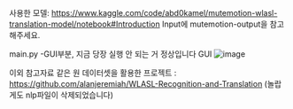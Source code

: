 사용한 모델: https://www.kaggle.com/code/abd0kamel/mutemotion-wlasl-translation-model/notebook#Introduction
Input에 mutemotion-output을 참고해주세요.

main.py -GUI부분, 지금 당장 실행 안 되는 거 정상입니다
GUI
![image](https://github.com/user-attachments/assets/5a1c96f2-c791-46a3-8955-0e9503b12324)


이외 참고자료
같은 원 데이터셋을 활용한 프로젝트 : https://github.com/alanjeremiah/WLASL-Recognition-and-Translation (놀랍게도 nlp파일이 삭제되었습니다)
